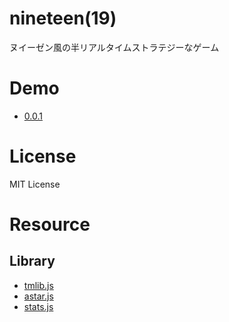 nineteen(19)
========

ヌイーゼン風の半リアルタイムストラテジーなゲーム

# Demo
- [0.0.1](http://fukuyama.github.io/nineteen/v0.0.1/)

# License

MIT License

# Resource

## Library
- [tmlib.js](http://phi-jp.github.io/tmlib.js/)
- [astar.js](https://github.com/bgrins/javascript-astar)
- [stats.js](https://github.com/mrdoob/stats.js/)
